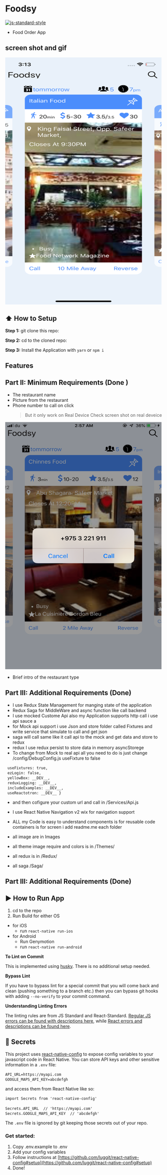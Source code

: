 #  Foodsy
[![js-standard-style](https://img.shields.io/badge/code%20style-standard-brightgreen.svg?style=flat)](http://standardjs.com/)

* Food Order App 

## screen shot and gif 
<img src="./github/screenshot.png" width="500" height="790"/>


## :arrow_up: How to Setup

**Step 1:** git clone this repo:

**Step 2:** cd to the cloned repo:

**Step 3:** Install the Application with `yarn` or `npm i`

## Features
##  Part II: Minimum Requirements (Done )
 * The restaurant name
 * Picture from the restaurant
 * Phone number to call on click 
   > But it only work on Real Device  Check screen shot on real deveice

<img src="./github/realDevice.png" width="500" height="790"/>
              
* Brief intro of the restaurant type
## Part III: Additional Requirements (Done)
 * I use Redux State Management for manging state of the application
 * Redux Saga for MiddleWare and async function like call backend 
 * I use mocked Custome Api also my  Application supports http call i use api sauce a
 * for Mock api support i use Json and store folder called Fixtures and write service that simulate to call and get json
 * saga will call same like it call api to the mock and get data and store to redux
 * redux I use redux persist to store data in memory asyncStorege
 * To change from Mock  to real api all you need to do is just change /config/DebugConfig.js useFixture to false
 ```export default {
  useFixtures: true,
  ezLogin: false,
  yellowBox: __DEV__,
  reduxLogging: __DEV__,
  includeExamples: __DEV__,
  useReactotron: __DEV__ }  
  ``` 
 * and then cofigure your custom url and call in /Services/Api.js

 * I use React Native Navigation v2 wix for navigation  support 
 * ALL my Code is easy to understand components is for reusable code containers is for screen i add readme.me each folder
 * all image are in Images
 * all theme  image require and colors is in /Themes/
 * all redux is in /Redux/
 * all saga /Saga/
  ## Part III: Additional Requirements (Done)


## :arrow_forward: How to Run App

1. cd to the repo
2. Run Build for either OS
  * for iOS
    * run `react-native run-ios`
  * for Android
    * Run Genymotion
    * run `react-native run-android`


**To Lint on Commit**

This is implemented using [husky](https://github.com/typicode/husky). There is no additional setup needed.

**Bypass Lint**

If you have to bypass lint for a special commit that you will come back and clean (pushing something to a branch etc.) then you can bypass git hooks with adding `--no-verify` to your commit command.

**Understanding Linting Errors**

The linting rules are from JS Standard and React-Standard.  [Regular JS errors can be found with descriptions here](http://eslint.org/docs/rules/), while [React errors and descriptions can be found here](https://github.com/yannickcr/eslint-plugin-react).

## :closed_lock_with_key: Secrets

This project uses [react-native-config](https://github.com/luggit/react-native-config) to expose config variables to your javascript code in React Native. You can store API keys
and other sensitive information in a `.env` file:

```
API_URL=https://myapi.com
GOOGLE_MAPS_API_KEY=abcdefgh
```

and access them from React Native like so:

```
import Secrets from 'react-native-config'

Secrets.API_URL  // 'https://myapi.com'
Secrets.GOOGLE_MAPS_API_KEY  // 'abcdefgh'
```

The `.env` file is ignored by git keeping those secrets out of your repo.

### Get started:
1. Copy .env.example to .env
2. Add your config variables
3. Follow instructions at [https://github.com/luggit/react-native-config#setup](https://github.com/luggit/react-native-config#setup)
4. Done!
